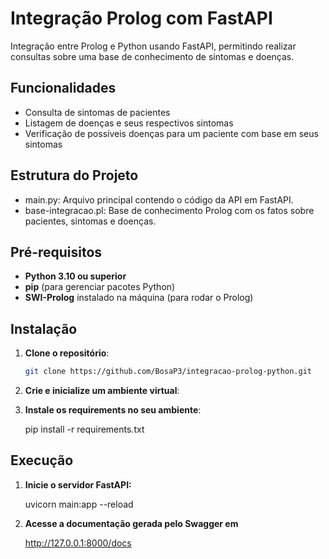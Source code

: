 # Integração Prolog com FastAPI

Integração entre Prolog e Python usando FastAPI, permitindo realizar consultas sobre uma base de conhecimento de sintomas e doenças.

## Funcionalidades

- Consulta de sintomas de pacientes
- Listagem de doenças e seus respectivos sintomas
- Verificação de possíveis doenças para um paciente com base em seus sintomas

## Estrutura do Projeto
    
- main.py: Arquivo principal contendo o código da API em FastAPI.
- base-integracao.pl: Base de conhecimento Prolog com os fatos sobre pacientes, sintomas e doenças.

## Pré-requisitos

- **Python 3.10 ou superior**
- **pip** (para gerenciar pacotes Python)
- **SWI-Prolog** instalado na máquina (para rodar o Prolog)

## Instalação

1. **Clone o repositório**:

    ```bash
    git clone https://github.com/BosaP3/integracao-prolog-python.git
   
2. **Crie e inicialize um ambiente virtual**:

3. **Instale os requirements no seu ambiente**:

    pip install -r requirements.txt

## Execução

1. **Inicie o servidor FastAPI:**

    uvicorn main:app --reload

2. **Acesse a documentação gerada pelo Swagger em**

    http://127.0.0.1:8000/docs
    
